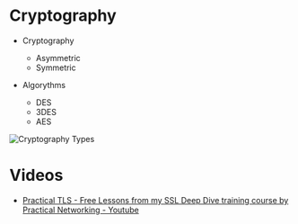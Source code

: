 # Cryptography

- Cryptography
    - Asymmetric 
    - Symmetric 

- Algorythms
    - DES
    - 3DES
    - AES

![Cryptography Types](https://user-images.githubusercontent.com/8178412/208252594-06eee8bf-3dae-4314-a548-948e0b666716.png)


# Videos
- [Practical TLS - Free Lessons from my SSL Deep Dive training course by Practical Networking - Youtube](https://www.youtube.com/playlist?list=PLIFyRwBY_4bTwRX__Zn4-letrtpSj1mzY)